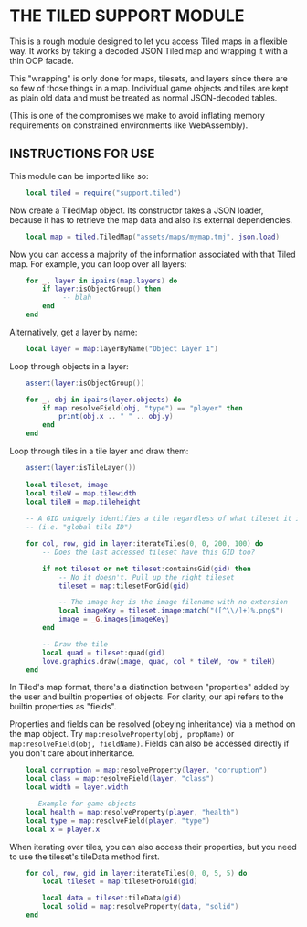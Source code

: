THE TILED SUPPORT MODULE
========================

This is a rough module designed to let you access Tiled maps in a flexible way.
It works by taking a decoded JSON Tiled map and wrapping it with a thin OOP facade.

This "wrapping" is only done for maps, tilesets, and layers since there are
so few of those things in a map. Individual game objects and tiles are kept
as plain old data and must be treated as normal JSON-decoded tables.

(This is one of the compromises we make to avoid inflating memory requirements
on constrained environments like WebAssembly).

INSTRUCTIONS FOR USE
--------------------

This module can be imported like so:

```lua
    local tiled = require("support.tiled")
```

Now create a TiledMap object. Its constructor takes a JSON loader, because it has
to retrieve the map data and also its external dependencies.

```lua
    local map = tiled.TiledMap("assets/maps/mymap.tmj", json.load)
```

Now you can access a majority of the information associated with that Tiled map.
For example, you can loop over all layers:

```lua
    for _, layer in ipairs(map.layers) do
        if layer:isObjectGroup() then
             -- blah
        end
    end
```

Alternatively, get a layer by name:

```lua
    local layer = map:layerByName("Object Layer 1")
```

Loop through objects in a layer:

```lua
    assert(layer:isObjectGroup())

    for _, obj in ipairs(layer.objects) do
        if map:resolveField(obj, "type") == "player" then
            print(obj.x .. " " .. obj.y)
        end
    end
```

Loop through tiles in a tile layer and draw them:

```lua
    assert(layer:isTileLayer())
    
    local tileset, image
    local tileW = map.tilewidth
    local tileH = map.tileheight
    
    -- A GID uniquely identifies a tile regardless of what tileset it is from
    -- (i.e. "global tile ID")

    for col, row, gid in layer:iterateTiles(0, 0, 200, 100) do
        -- Does the last accessed tileset have this GID too?

        if not tileset or not tileset:containsGid(gid) then
            -- No it doesn't. Pull up the right tileset
            tileset = map:tilesetForGid(gid)

            -- The image key is the image filename with no extension
            local imageKey = tileset.image:match("([^\\/]+)%.png$")
            image = _G.images[imageKey]
        end

        -- Draw the tile
        local quad = tileset:quad(gid)
        love.graphics.draw(image, quad, col * tileW, row * tileH)
    end
```

In Tiled's map format, there's a distinction between "properties" added by
the user and builtin properties of objects. For clarity, our api refers to
the builtin properties as "fields".

Properties and fields can be resolved (obeying inheritance) via a method
on the map object. Try `map:resolveProperty(obj, propName)` or
`map:resolveField(obj, fieldName)`. Fields can also be accessed directly
if you don't care about inheritance.

```lua
    local corruption = map:resolveProperty(layer, "corruption")
    local class = map:resolveField(layer, "class")
    local width = layer.width

    -- Example for game objects
    local health = map:resolveProperty(player, "health")
    local type = map:resolveField(player, "type")
    local x = player.x
```

When iterating over tiles, you can also access their properties, but you need to
use the tileset's tileData method first.

```lua
    for col, row, gid in layer:iterateTiles(0, 0, 5, 5) do
        local tileset = map:tilesetForGid(gid)

        local data = tileset:tileData(gid)
        local solid = map:resolveProperty(data, "solid")
    end
```
